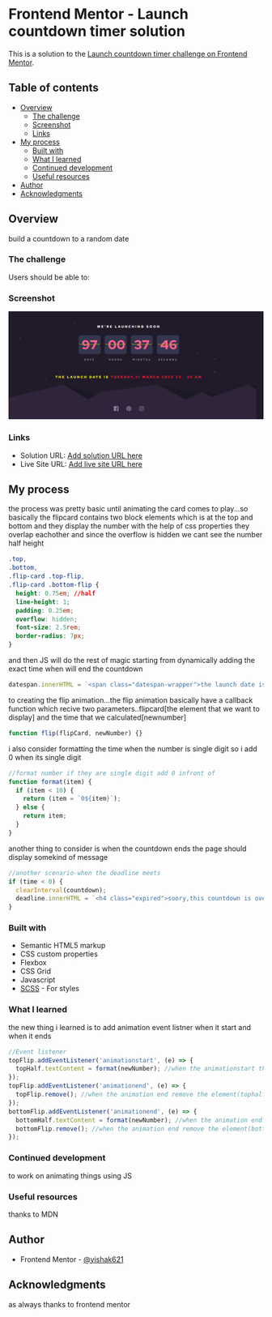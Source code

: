 # Frontend Mentor - Launch countdown timer solution

This is a solution to the [Launch countdown timer challenge on Frontend Mentor](https://www.frontendmentor.io/challenges/launch-countdown-timer-N0XkGfyz-).

## Table of contents

- [Overview](#overview)
  - [The challenge](#the-challenge)
  - [Screenshot](#screenshot)
  - [Links](#links)
- [My process](#my-process)
  - [Built with](#built-with)
  - [What I learned](#what-i-learned)
  - [Continued development](#continued-development)
  - [Useful resources](#useful-resources)
- [Author](#author)
- [Acknowledgments](#acknowledgments)

## Overview

build a countdown to a random date

### The challenge

Users should be able to:

### Screenshot

![](/screenshot.png)

### Links

- Solution URL: [Add solution URL here](https://your-solution-url.com)
- Live Site URL: [Add live site URL here](https://your-live-site-url.com)

## My process

the process was pretty basic until animating the card comes to play...so basically the flipcard contains two block elements which is at the top and bottom and they display the number with the help of css properties they overlap eachother and since the overflow is hidden we cant see the number half height

```css
.top,
.bottom,
.flip-card .top-flip,
.flip-card .bottom-flip {
  height: 0.75em; //half
  line-height: 1;
  padding: 0.25em;
  overflow: hidden;
  font-size: 2.5rem;
  border-radius: 7px;
}
```

and then JS will do the rest of magic starting from dynamically adding the exact time when will end the countdown

```js
datespan.innerHTML = `<span class="datespan-wrapper">the launch date is</span> ${day},${date} ${month} ${year} ${hours} <span class="tik">:</span> ${minutes} am`;
```

to creating the flip animation...the flip animation basically have a callback function which recive two parameters..flipcard[the element that we want to display] and the time that we calculated[newnumber]

```js
function flip(flipCard, newNumber) {}
```

i also consider formatting the time when the number is single digit so i add 0 when its single digit

```js
//format number if they are single digit add 0 infront of
function format(item) {
  if (item < 10) {
    return (item = `0${item}`);
  } else {
    return item;
  }
}
```

another thing to consider is when the countdown ends the page should display somekind of message

```js
//another scenario-when the deadline meets
if (time < 0) {
  clearInterval(countdown);
  deadline.innerHTML = `<h4 class="expired">soory,this countdown is over></h4>`;
}
```

### Built with

- Semantic HTML5 markup
- CSS custom properties
- Flexbox
- CSS Grid
- Javascript
- [SCSS](https://styled-components.com/) - For styles

### What I learned

the new thing i learned is to add animation event listner when it start and when it ends

```js
//Event listener
topFlip.addEventListener('animationstart', (e) => {
  topHalf.textContent = format(newNumber); //when the animationstart the number on the tophalf is newnumber
});
topFlip.addEventListener('animationend', (e) => {
  topFlip.remove(); //when the animation end remove the element(tophalf)
});
bottomFlip.addEventListener('animationend', (e) => {
  bottomHalf.textContent = format(newNumber); //when the animation end the number on the bottom is newnumber
  bottomFlip.remove(); //when the animation end remove the element(bottomhalf)
});
```

### Continued development

to work on animating things using JS

### Useful resources

thanks to MDN

## Author

- Frontend Mentor - [@yishak621](https://www.frontendmentor.io/profile/yourusername)

## Acknowledgments

as always thanks to frontend mentor
